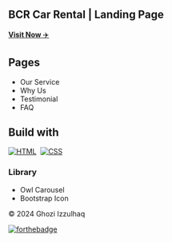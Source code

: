 ## BCR Car Rental | Landing Page

<a href="https://ghozihaq2017.github.io/Tripwise-HW-Week2/" target="_blank">**Visit Now** ✈️</a>

## Pages

- Our Service
- Why Us
- Testimonial
- FAQ

## Build with

[![HTML](https://img.shields.io/badge/html5%20-%23E34F26.svg?&style=for-the-badge&logo=html5&logoColor=white)](https://en.wikipedia.org/wiki/HTML)&nbsp;
[![CSS](https://img.shields.io/badge/css3%20-%231572B6.svg?&style=for-the-badge&logo=css3&logoColor=white)](https://en.wikipedia.org/wiki/CSS)

### Library

- Owl Carousel
- Bootstrap Icon

© 2024 Ghozi Izzulhaq

[![forthebadge](https://forthebadge.com/images/badges/built-with-love.svg)](https://forthebadge.com)
